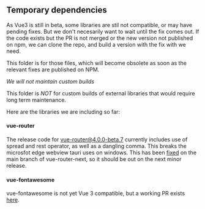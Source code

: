 ## Temporary dependencies

As Vue3 is still in beta, some libraries are stil not compatible, or may have pending fixes.
But we don't necesarily want to wait until the fix comes out.
If the code exists but the PR is not merged or the new version not published on npm,
we can clone the repo, and build a version with the fix with we need.

This folder is for those files, which will become obsolete as soon as the relevant fixes are published on NPM.

_We will not maintain custom builds_

This folder is _NOT_ for custom builds of external libraries that would require long term maintenance.

Here are the libraries we are including so far:

#### vue-router

The release code for [vue-router@4.0.0-beta.7](https://github.com/vuejs/vue-router-next) currently includes use of spread and rest operator, as well as a dangling comma.
This breaks the microsfot edge webview tauri uses on windows.
This has been [fixed](https://github.com/vuejs/vue-router-next/issues/304#issuecomment-679161877) on the main branch of vue-router-next, so it should be out on the next minor release.

#### vue-fontawesome

vue-fontawesome is not yet Vue 3 compatible, but a working PR exists [here](https://github.com/FortAwesome/vue-fontawesome/pull/246).
